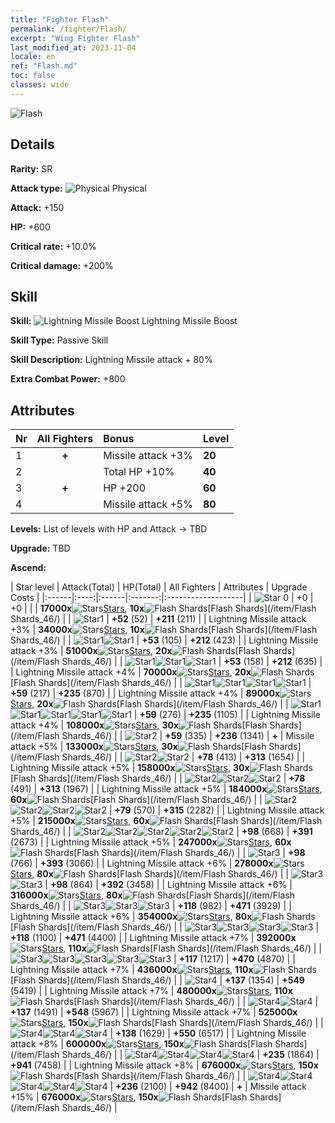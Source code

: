```yaml
---
title: "Fighter Flash"
permalink: /fighter/Flash/
excerpt: "Wing Fighter Flash"
last_modified_at: 2023-11-04
locale: en
ref: "Flash.md"
toc: false
classes: wide
---
```



 ![Flash](/images/ship/fj_img18.png)

## Details

 **Rarity:** SR 

 **Attack type:** ![Physical](/images/common_sx_icon9.png) Physical 

 **Attack:** +150

 **HP:** +600

 **Critical rate:** +10.0%

 **Critical damage:** +200%

## Skill

 **Skill:** ![Lightning Missile Boost](/images/skill/skill_44_p.png) Lightning Missile Boost

 **Skill Type:**  Passive Skill

 **Skill Description:**  Lightning Missile attack + 80%

 **Extra Combat Power:**  +800

## Attributes

  |  Nr | All Fighters | Bonus | Level |
  |:----|:-------------:|:--------------------|:--------|
  | 1  | **+**  | Missile attack +3%  | **20** |
  | 2  |   | Total HP +10%  | **40** |
  | 3  | **+**  | HP +200  | **60** |
  | 4  |   | Missile attack +5%  | **80** |


 **Levels:**  List of levels with HP and Attack -> TBD

 **Upgrade:**  TBD

 **Ascend:**  

  |  Star level | Attack(Total) | HP(Total) | All Fighters | Attributes | Upgrade Costs |
  |:------|:----:|:------|:-------:|:-------------------|
  | ![Star 0](/images/s0.png)  | +0  | +0  |  |    | **17000x**![Stars](/images/item/Stars_p.png)[Stars](/item/Stars_2/), **10x**![Flash Shards](/images/item/Flash_Shards_p.png)[Flash Shards](/item/Flash Shards_46/) |
  | ![Star1](/images/s1.png)  | **+52** (52)  | **+211** (211)  |   | Lightning Missile attack +3%  | **34000x**![Stars](/images/item/Stars_p.png)[Stars](/item/Stars_2/), **10x**![Flash Shards](/images/item/Flash_Shards_p.png)[Flash Shards](/item/Flash Shards_46/) |
  | ![Star1](/images/s1.png)![Star1](/images/s1.png)  | **+53** (105)  | **+212** (423)  |   | Lightning Missile attack +3%  | **51000x**![Stars](/images/item/Stars_p.png)[Stars](/item/Stars_2/), **20x**![Flash Shards](/images/item/Flash_Shards_p.png)[Flash Shards](/item/Flash Shards_46/) |
  | ![Star1](/images/s1.png)![Star1](/images/s1.png)![Star1](/images/s1.png)  | **+53** (158)  | **+212** (635)  |   | Lightning Missile attack +4%  | **70000x**![Stars](/images/item/Stars_p.png)[Stars](/item/Stars_2/), **20x**![Flash Shards](/images/item/Flash_Shards_p.png)[Flash Shards](/item/Flash Shards_46/) |
  | ![Star1](/images/s1.png)![Star1](/images/s1.png)![Star1](/images/s1.png)![Star1](/images/s1.png)  | **+59** (217)  | **+235** (870)  |   | Lightning Missile attack +4%  | **89000x**![Stars](/images/item/Stars_p.png)[Stars](/item/Stars_2/), **20x**![Flash Shards](/images/item/Flash_Shards_p.png)[Flash Shards](/item/Flash Shards_46/) |
  | ![Star1](/images/s1.png)![Star1](/images/s1.png)![Star1](/images/s1.png)![Star1](/images/s1.png)![Star1](/images/s1.png)  | **+59** (276)  | **+235** (1105)  |   | Lightning Missile attack +4%  | **108000x**![Stars](/images/item/Stars_p.png)[Stars](/item/Stars_2/), **30x**![Flash Shards](/images/item/Flash_Shards_p.png)[Flash Shards](/item/Flash Shards_46/) |
  | ![Star2](/images/s2.png)  | **+59** (335)  | **+236** (1341)  | **+**  | Missile attack +5%  | **133000x**![Stars](/images/item/Stars_p.png)[Stars](/item/Stars_2/), **30x**![Flash Shards](/images/item/Flash_Shards_p.png)[Flash Shards](/item/Flash Shards_46/) |
  | ![Star2](/images/s2.png)![Star2](/images/s2.png)  | **+78** (413)  | **+313** (1654)  |   | Lightning Missile attack +5%  | **158000x**![Stars](/images/item/Stars_p.png)[Stars](/item/Stars_2/), **30x**![Flash Shards](/images/item/Flash_Shards_p.png)[Flash Shards](/item/Flash Shards_46/) |
  | ![Star2](/images/s2.png)![Star2](/images/s2.png)![Star2](/images/s2.png)  | **+78** (491)  | **+313** (1967)  |   | Lightning Missile attack +5%  | **184000x**![Stars](/images/item/Stars_p.png)[Stars](/item/Stars_2/), **60x**![Flash Shards](/images/item/Flash_Shards_p.png)[Flash Shards](/item/Flash Shards_46/) |
  | ![Star2](/images/s2.png)![Star2](/images/s2.png)![Star2](/images/s2.png)![Star2](/images/s2.png)  | **+79** (570)  | **+315** (2282)  |   | Lightning Missile attack +5%  | **215000x**![Stars](/images/item/Stars_p.png)[Stars](/item/Stars_2/), **60x**![Flash Shards](/images/item/Flash_Shards_p.png)[Flash Shards](/item/Flash Shards_46/) |
  | ![Star2](/images/s2.png)![Star2](/images/s2.png)![Star2](/images/s2.png)![Star2](/images/s2.png)![Star2](/images/s2.png)  | **+98** (668)  | **+391** (2673)  |   | Lightning Missile attack +5%  | **247000x**![Stars](/images/item/Stars_p.png)[Stars](/item/Stars_2/), **60x**![Flash Shards](/images/item/Flash_Shards_p.png)[Flash Shards](/item/Flash Shards_46/) |
  | ![Star3](/images/s3.png)  | **+98** (766)  | **+393** (3066)  |   | Lightning Missile attack +6%  | **278000x**![Stars](/images/item/Stars_p.png)[Stars](/item/Stars_2/), **80x**![Flash Shards](/images/item/Flash_Shards_p.png)[Flash Shards](/item/Flash Shards_46/) |
  | ![Star3](/images/s3.png)![Star3](/images/s3.png)  | **+98** (864)  | **+392** (3458)  |   | Lightning Missile attack +6%  | **316000x**![Stars](/images/item/Stars_p.png)[Stars](/item/Stars_2/), **80x**![Flash Shards](/images/item/Flash_Shards_p.png)[Flash Shards](/item/Flash Shards_46/) |
  | ![Star3](/images/s3.png)![Star3](/images/s3.png)![Star3](/images/s3.png)  | **+118** (982)  | **+471** (3929)  |   | Lightning Missile attack +6%  | **354000x**![Stars](/images/item/Stars_p.png)[Stars](/item/Stars_2/), **80x**![Flash Shards](/images/item/Flash_Shards_p.png)[Flash Shards](/item/Flash Shards_46/) |
  | ![Star3](/images/s3.png)![Star3](/images/s3.png)![Star3](/images/s3.png)![Star3](/images/s3.png)  | **+118** (1100)  | **+471** (4400)  |   | Lightning Missile attack +7%  | **392000x**![Stars](/images/item/Stars_p.png)[Stars](/item/Stars_2/), **110x**![Flash Shards](/images/item/Flash_Shards_p.png)[Flash Shards](/item/Flash Shards_46/) |
  | ![Star3](/images/s3.png)![Star3](/images/s3.png)![Star3](/images/s3.png)![Star3](/images/s3.png)![Star3](/images/s3.png)  | **+117** (1217)  | **+470** (4870)  |   | Lightning Missile attack +7%  | **436000x**![Stars](/images/item/Stars_p.png)[Stars](/item/Stars_2/), **110x**![Flash Shards](/images/item/Flash_Shards_p.png)[Flash Shards](/item/Flash Shards_46/) |
  | ![Star4](/images/s4.png)  | **+137** (1354)  | **+549** (5419)  |   | Lightning Missile attack +7%  | **480000x**![Stars](/images/item/Stars_p.png)[Stars](/item/Stars_2/), **110x**![Flash Shards](/images/item/Flash_Shards_p.png)[Flash Shards](/item/Flash Shards_46/) |
  | ![Star4](/images/s4.png)![Star4](/images/s4.png)  | **+137** (1491)  | **+548** (5967)  |   | Lightning Missile attack +7%  | **525000x**![Stars](/images/item/Stars_p.png)[Stars](/item/Stars_2/), **150x**![Flash Shards](/images/item/Flash_Shards_p.png)[Flash Shards](/item/Flash Shards_46/) |
  | ![Star4](/images/s4.png)![Star4](/images/s4.png)![Star4](/images/s4.png)  | **+138** (1629)  | **+550** (6517)  |   | Lightning Missile attack +8%  | **600000x**![Stars](/images/item/Stars_p.png)[Stars](/item/Stars_2/), **150x**![Flash Shards](/images/item/Flash_Shards_p.png)[Flash Shards](/item/Flash Shards_46/) |
  | ![Star4](/images/s4.png)![Star4](/images/s4.png)![Star4](/images/s4.png)![Star4](/images/s4.png)  | **+235** (1864)  | **+941** (7458)  |   | Lightning Missile attack +8%  | **676000x**![Stars](/images/item/Stars_p.png)[Stars](/item/Stars_2/), **150x**![Flash Shards](/images/item/Flash_Shards_p.png)[Flash Shards](/item/Flash Shards_46/) |
  | ![Star4](/images/s4.png)![Star4](/images/s4.png)![Star4](/images/s4.png)![Star4](/images/s4.png)![Star4](/images/s4.png)  | **+236** (2100)  | **+942** (8400)  | **+**  | Missile attack +15%  | **676000x**![Stars](/images/item/Stars_p.png)[Stars](/item/Stars_2/), **150x**![Flash Shards](/images/item/Flash_Shards_p.png)[Flash Shards](/item/Flash Shards_46/) |

